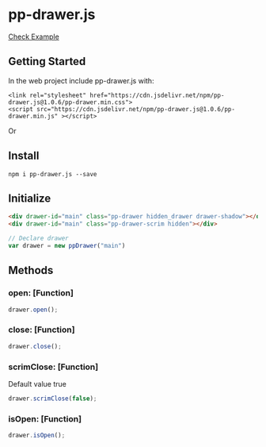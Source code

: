 # pp-drawer.js

[Check Example](https://pp-drawer.netlify.app)

## Getting Started

In the web project include pp-drawer.js with:

```
<link rel="stylesheet" href="https://cdn.jsdelivr.net/npm/pp-drawer.js@1.0.6/pp-drawer.min.css">
<script src="https://cdn.jsdelivr.net/npm/pp-drawer.js@1.0.6/pp-drawer.min.js" ></script>
```

Or 

## Install

```
npm i pp-drawer.js --save
```

## Initialize

```html
<div drawer-id="main" class="pp-drawer hidden_drawer drawer-shadow"></div>
<div drawer-id="main" class="pp-drawer-scrim hidden"></div>
```

```javascript
// Declare drawer
var drawer = new ppDrawer("main")
```

## Methods

### open: [Function]
```javascript
drawer.open();
```
### close: [Function]
```javascript
drawer.close();
```
### scrimClose: [Function]
<p>Default value true</p>

```javascript
drawer.scrimClose(false);
```

### isOpen: [Function]
```javascript
drawer.isOpen(); 
```